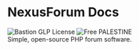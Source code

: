 # NexusForum Docs
![Bastion GLP License](https://img.shields.io/badge/Bastion-GLP%20v2.7-blue) ![Free PALESTINE](https://img.shields.io/badge/Free-PALESTINE-darkgreen)<br>
Simple, open-source PHP forum software.